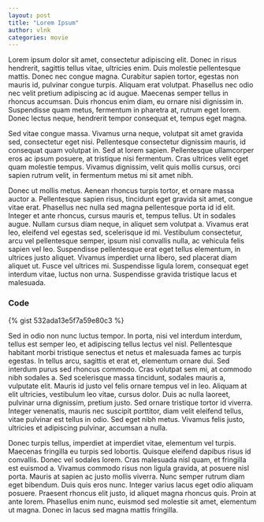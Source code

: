```yaml
---
layout: post
title: "Lorem Ipsum"
author: vlnk
categories: movie
---
```

Lorem ipsum dolor sit amet, consectetur adipiscing elit. Donec in risus hendrerit, sagittis tellus vitae, ultricies enim. Duis molestie pellentesque mattis. Donec nec congue magna. Curabitur sapien tortor, egestas non mauris id, pulvinar congue turpis. Aliquam erat volutpat. Phasellus nec odio nec velit pretium adipiscing ac id augue. Maecenas semper tellus in rhoncus accumsan. Duis rhoncus enim diam, eu ornare nisi dignissim in. Suspendisse quam metus, fermentum in pharetra at, rutrum eget lorem. Donec lectus neque, hendrerit tempor consequat et, tempus eget magna.

Sed vitae congue massa. Vivamus urna neque, volutpat sit amet gravida sed, consectetur eget nisi. Pellentesque consectetur dignissim mauris, id consequat quam volutpat in. Sed at lorem sapien. Pellentesque ullamcorper eros ac ipsum posuere, at tristique nisi fermentum. Cras ultrices velit eget quam molestie tempus. Vivamus dignissim, velit quis mollis cursus, orci sapien rutrum velit, in fermentum metus mi sit amet nibh.

Donec ut mollis metus. Aenean rhoncus turpis tortor, et ornare massa auctor a. Pellentesque sapien risus, tincidunt eget gravida sit amet, congue vitae erat. Phasellus nec nulla sed magna pellentesque porta id id elit. Integer et ante rhoncus, cursus mauris et, tempus tellus. Ut in sodales augue. Nullam cursus diam neque, in aliquet sem volutpat a. Vivamus erat leo, eleifend vel egestas sed, scelerisque id mi. Vestibulum consectetur, arcu vel pellentesque semper, ipsum nisl convallis nulla, ac vehicula felis sapien vel leo. Suspendisse pellentesque erat eget tellus elementum, in ultrices justo aliquet. Vivamus imperdiet urna libero, sed placerat diam aliquet ut. Fusce vel ultrices mi. Suspendisse ligula lorem, consequat eget interdum vitae, luctus non urna. Suspendisse gravida tristique lacus et malesuada.


### Code
{% gist 532ada13e5f7a59e80c3 %}


Sed in odio non nunc luctus tempor. In porta, nisi vel interdum interdum, tellus est semper leo, et adipiscing tellus lectus vel nisl. Pellentesque habitant morbi tristique senectus et netus et malesuada fames ac turpis egestas. In tellus arcu, sagittis et erat et, elementum ornare dui. Sed interdum purus sed rhoncus commodo. Cras volutpat sem mi, at commodo nibh sodales a. Sed scelerisque massa tincidunt, sodales mauris a, vulputate elit. Mauris id justo vel felis ornare tempus vel in leo. Aliquam at elit ultricies, vestibulum leo vitae, cursus dolor. Duis ac nulla laoreet, pulvinar urna dignissim, pretium justo. Sed ornare tristique tortor id viverra. Integer venenatis, mauris nec suscipit porttitor, diam velit eleifend tellus, vitae pulvinar est tellus in odio. Sed eget nibh metus. Vivamus felis justo, ultricies et adipiscing pulvinar, accumsan a nulla.

Donec turpis tellus, imperdiet at imperdiet vitae, elementum vel turpis. Maecenas fringilla eu turpis sed lobortis. Quisque eleifend dapibus risus id convallis. Donec vel sodales lorem. Cras malesuada nisl quam, et fringilla est euismod a. Vivamus commodo risus non ligula gravida, at posuere nisl porta. Mauris at sapien ac justo mollis viverra. Nunc semper rutrum diam eget bibendum. Duis quis eros nunc. Integer varius lacus eget odio aliquam posuere. Praesent rhoncus elit justo, id aliquet magna rhoncus quis. Proin at ante lorem. Phasellus enim nunc, euismod sed molestie sit amet, elementum ut magna. Donec in lacus sed magna mattis fringilla.

